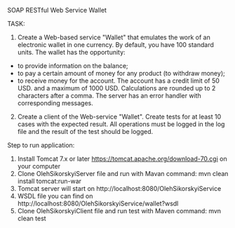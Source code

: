 
SOAP RESTful Web Service Wallet

TASK:
1. Create a Web-based service "Wallet" that emulates the work of an electronic wallet in one currency. By default, you have 100 standard units. 
The wallet has the opportunity:
- to provide information on the balance;
- to pay a certain amount of money for any product (to withdraw money);
- to receive money for the account.
The account has a credit limit of 50 USD. and a maximum of 1000 USD. Calculations are rounded up to 2 characters after a comma. The server has an error handler with corresponding messages.

2. Create a client of the Web-service "Wallet". Create tests for at least 10 cases with the expected result. All operations must be logged in the log file and the result of the test should be logged.


Step to run application:
1. Install Tomcat 7.x or later https://tomcat.apache.org/download-70.cgi on your computer
2. Clone OlehSikorskyiServer file and run with Mavan command: mvn clean install tomcat:run-war
3. Tomcat server will start on http://localhost:8080/OlehSikorskyiService
4. WSDL file you can find on http://localhost:8080/OlehSikorskyiService/wallet?wsdl
5. Clone OlehSikorskyiClient file and run test with Maven command: mvn clean test 
